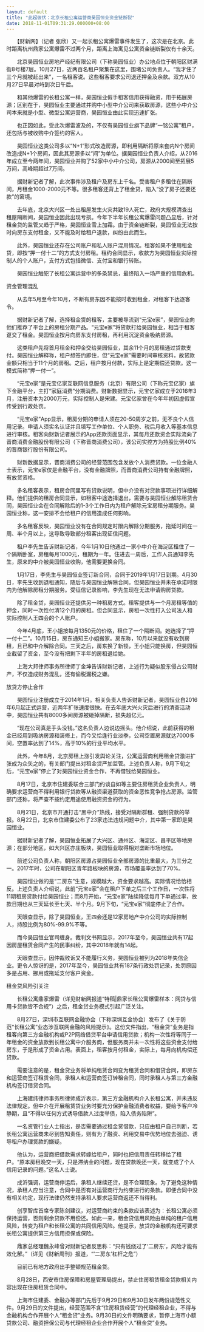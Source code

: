 ```yaml
---
layout: default
title: "此起彼伏：北京长租公寓运营商昊园恒业资金链断裂"
date: 2018-11-01T09:31:29.000000+08:00
---
```


　　【财新网】（记者 张欣）又一起长租公寓爆雷事件发生了，这次是在北京。此时距离杭州鼎家公寓爆雷不过两个月，距离上海寓见公寓资金链断裂仅有十余天。

　　北京昊园恒业房地产经纪有限公司（下称昊园恒业）办公地点位于朝阳区财满街8号楼7层。10月27日，近两百名租户聚集在这里，围堵公司负责人。“我才住了三个月就被赶出来”，一名租客说。这些租客要求公司退还押金及余款。双方从10月27日早晨对峙到次日午后。

　　和其他爆雷的长租公寓一样，昊园恒业假手租客信用获得融资，用于拓展房源；区别在于，昊园恒业主要通过并购中小型中介公司来获取房源，这些小中介公司本来就是小型、微型公寓运营商，昊园恒业由此实现迅速扩张。

　　也正因如此，受此次爆雷波及的，不仅有昊园恒业旗下品牌“一铭公寓”租户，还包括与被收购中介签约的客人。

　　昊园恒业这类公司多以“N+1”形式改造房源，即利用隔断将原来套内N个房间改造成N+1个房间，因此其房源多以“间”为单位。据昊园恒业负责人介绍，从2016年成立至今两年间，昊园恒业并购了52家中小中介公司，房源从2000间至拓展5万间，高峰期超过7万间。

　　据财新记者了解，此次事件涉及租户及房东上千名。受害租户多租住在隔断间，月租金1000-2000元不等。很多租客还背上了租金贷，陷入“没了房子还要还款”的窘境。

　　去年底，北京大兴区一处出租屋发生火灾共致19人死亡，政府大规模清查出租屋隔断间，昊园恒业因此出现亏损。今年下半年长租公寓爆雷问题凸显后，针对租金贷的监管又趋于严格，昊园恒业雪上加霜。由于资金链断裂，昊园恒业无法按时向房东支付租金，又不能及时给租户退款，纠纷由此而生。

　　此外，昊园恒业还存在公司账户和私人账户混用情况。租客如果不使用租金贷，即按“押一付十二”的方式支付房租。租约合同显示，收款方为昊园恒业实际控制人的个人账户，支付方式包括微信、支付宝和银行转账。

　　昊园恒业触犯了长租公寓运营中的多条禁忌，最终陷入一场严重的信用危机。

资金管理混乱

　　从去年5月至今年10月，不断有房东因不能按时收到租金，对租客下达逐客令。

　　据财新记者了解，选择租金贷的租客，主要被导流到“元宝e家”，昊园恒业向他们推荐了平台上的房租分期产品。“元宝e家”将贷款打给昊园恒业，相当于租客趸交了租金。昊园恒业按月向房东支付房租，再利用沉淀资金吸纳房源。

　　这类租户先将首月租金和押金交给昊园恒业，其余11个月的房租通过贷款支付。昊园恒业解释称，租户想签约即住，但“元宝e家”需要时间审核资料，故贷款金额只相当于11个月的房租。之后，租户按月付款，实际上是定期偿还贷款。这一模式简称“押一付一”。

　　“元宝e家”是元宝亿家互联网信息服务（北京）有限公司（下称元宝亿家）旗下金融平台，主打“家庭消费”分期消费。财新数据显示，元宝亿家成立于2016年3月，注册资本为2000万元，实际控制人是宋建。元宝亿家曾在今年年初因虚假宣传受到行政处罚。

　　“元宝e家”App显示，租房分期的申请人须在20-50周岁之前，无不良个人信用记录。申请人须实名认证并且填写工作单位、个人职务、税后月收入等基本信息进行审核。租客向财新记者展示的App还款页面显示，其每月还款资金实际流向了晋商消费金融股份有限公司（下称晋商消费公司），该公司实控方为持股比例40%的晋商银行股份有限公司。

　　财新数据显示，晋商消费公司的经营范围包含发放个人消费贷款。一位金融人士表示，元宝e家仅是金融平台，没有金融牌照，而晋商消费公司持有金融牌照，有放贷资格。

　　多名租客表示，租房合同里写有贷款说明，但中介没有对贷款事项进行详细解释。他们提供的租房合同显示，如租客中途选择退出，需要与昊园恒业解除租赁合同，昊园恒业会在合同解除后的1-3个工作日内为租户解除元宝房租分期服务。昊园恒业称，这一安排不会给租户的信用造成任何影响。

　　多名租客反映，昊园恒业没有在合同规定时限内解除分期服务，拖延时间在一周、半个月以上，这导致导致部分租客出现征信问题。

　　租户李先生告诉财新记者，今年1月10日他通过一家小中介在海淀区租住了一个隔断卧室，房租每月1000元，租期为一年。住进去一周后，工作人员通知李先生，原来的中介被昊园恒业收购，他需要更换合同。

　　1月17日，李先生与昊园恒业签订新合同，合同于2019年1月17日到期。4月30日，李先生收到退租通知，随后与昊园恒业解除合同。但昊园恒业并未在承诺时限内为他解除房租分期服务。受征信记录影响，李先生现在无法申请购房贷款。

　　除了租金贷，昊园恒业还提供另一种租房方式。租客提供与一个月房租等值的押金，同时一次性付清12个月的房租。但合同显示，房租一次性打入公司法人和实际控制人王四会的个人账户。

　　今年4月底，王小姐按每月1350元的价格，租住了一个隔断间。她选择了“押一付十二”。10月15日，房东通知王小姐搬家。房东称，10月以来就没有收到房租，且已和中介解除合同。三天之后，房东换了新锁，王小姐只能换房，但昊园恒业截留了资金，至今没有把剩下半年的房租退给她。

　　上海大邦律师事务所律师丁金坤告诉财新记者，上述行为疑似股东侵占公司财产，不仅造成财务混乱，还有偷税漏税之嫌。

放贷方停止合作

　　昊园恒业注册成立于2014年1月。相关负责人告诉财新记者，昊园恒业自2016年6月起正式运营，近两年扩张速度很快。在去年底大兴火灾后进行的清查活动中，昊园恒业共有8000多间房源被砸掉隔断，损失超亿元。

　　“现在公司真是手头没钱。”这名负责人边说边摇头。他介绍说，此前获得的租金已经用到吸纳房源和装修上，而今又恰逢行业淡季，公司空置房源就达7000多间，空置率达到了14%，高于10%的行业平均水平。

　　此外，今年8月，北京房租上涨引发舆论关注，公寓运营商利用租金贷激进扩张成为众矢之的，有关部门提出对租金贷严加监管。上述负责人称，9月下旬之后，“元宝e家”停止了对昊园恒业资金合作，不再借钱给昊园恒业。

　　8月17日，北京市住建委联合三部门约谈自如等主要住房租赁企业负责人，明确要求运营商不得利用银行贷款等从融资渠道获取的资金恶性竞争抢占房源。监管部门还称，将严查不按约定用途使用融资资金的行为。

　　8月21日，北京市开通打击“黑中介”热线，接受对隔断群租、强制贷款的举报。8月22日，北京市住建委公布了23家违法违规问题中介，其中第一家即是昊园恒业。

　　据财新记者了解，昊园恒业拓展了大兴区、通州区、海淀区、昌平区等地房源；在部分地区，如大兴区亦庄板块，昊园恒业取得相对垄断市场地位。

　　前述公司负责人称，朝阳区房源占昊园恒业全部房源的比重最大，为三分之一。2017年时，公司在朝阳区青年路板块的房源，市场覆盖率达到了70%。

　　昊园恒业做的是“二房东”生意，规模越大，资金要求越高。实际情况恰恰相反。上述负责人介绍说，此前“元宝e家”会在租户下单之后三个工作日，一次性将11期租房贷款付给昊园恒业；而8月开始，“元宝e家”陆续降低每月下单通过率，放款日期也从三天延长至七天、半个月。9月下旬，“元宝e家”彻底停止了合作。

　　天眼查显示，除了昊园恒业，王四会还是12家房地产中介公司的实际控制人，持股比例为80%-99.9%不等。

　　而今昊园恒业官司缠身。裁判文书网显示，2017年至今，昊园恒业共有17起因房屋租赁合同产生的民事纠纷，其中2018年就有14起。

　　天眼查显示，因仲裁败诉又不能履行义务，昊园恒业被列为2018年失信企业。更令人惊讶的是，2017年至今，昊园恒业共有187条行政处罚记录，处罚原因多是占用、挪用或拖延支付客户资金。

租金贷风险引关注

　　长租公寓鼎家爆雷（详见财新网报道“特稿|鼎家长租公寓爆雷样本：网贷与信用卡贷款皆不合规”）之后，租金贷业务模式引起广泛关注。

　　8月27日，深圳市互联网金融协会（下称深圳互金协会）发布了《关于防范“长租公寓”业态涉互联网金融的风险提示》。这份文件指出，“租金贷”业务是指租客向第三方金融机构或P2P网络借贷平台申请信用贷款；机构一次性将等同于一年租金的资金放款到长租公寓中介服务商，但服务商并未一次性将这些资金支付给房东，于是形成了资金占用。表面上，租客按月付租金，实际上，每月向机构偿还贷款。

　　需要注意的是，租金贷业务将单纯租赁合同变为租赁合同和借贷合同，即房东和运营商签订租赁合同，承租人和运营商签订转租合同，同时承租人与第三方金融机构签订借贷合同。

　　上海建纬律师事务所律师成沂表示，第三方金融机构介入长租公寓，并未违反法律规定。但中介在开展租赁贷业务时要充分保护金融消费者权益，要给予客户冷静期，且“不得以任何方式诱导借款人过度举债，陷入债务陷阱”。

　　一名资管行业人士指出，是否需要通过租金贷借款，只应由租户自己判断，若长租公寓运营商未尽到告知责任，则有为了融资、利用交易中优势地位去强迫、诱导租户办理贷款的嫌疑。

　　他认为，运营商把借款需求转嫁给租户，同时也把信用责任转移给了租户。“原本房租晚交一天，只是滞纳金的问题，现在贷款晚还一天，就变成了个人信用记录的问题。”这名人士说。

　　成沂强调，运营商停运后，承租人继续还贷，是不合理现象。为了避免这种情况，承租人应当注意，合同中是否有对运营商行为约束进行的条款。即便合同中没有相关约定，现行法律仍然支持承租人要求运营商返还不当得利。

　　创享智库首席专家陈剑建议，对运营商约束的条款应该表述为：长租公寓必须保持运营，否则剩余贷款不用偿还。如此一来，租金贷信用风险由单纯的租户信用风险，转变为租户和长租公寓的共同信用风险。他提示，放贷的金融机构还可要求长租公寓提供第三方信用担保或保险。

　　鼎家总经理魏永峰曾对财新记者反思称：“只有钱绕过了‘二房东’，风险才能有效化解。”（详见《财新周刊》报道，“‘二房东’杠杆之危”）

　　目前已有地方政府出手整顿规范租金贷。

　　8月28日，西安市住房保障和房屋管理局提出，禁止住房租赁租金贷款相关内容出现在住房租赁合同中。

　　上海市住建委、金融办等部门先后于9月29日和9月30日发布两份规范性文件。9月29日的文件提出，经营范围不含“住房租赁经营”的代理经租企业，不得与金融机构合作开展个人“租金贷”业务。9月30日的文件明确要求，暂停上海市小额贷款公司、融资担保公司与代理经租企业合作开展个人“租金贷”业务。

